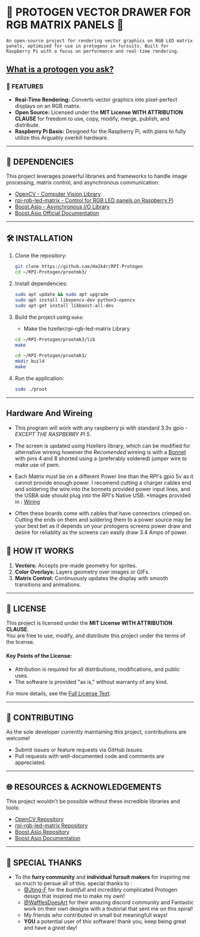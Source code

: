 # 🎨 **PROTOGEN VECTOR DRAWER FOR RGB MATRIX PANELS** 🚀  
`An open-source project for rendering vector graphics on RGB LED matrix panels, optimized for use in protogens in fursuits. Built for Raspberry Pi with a focus on performance and real-time rendering.`

[What is a protogen you ask?](https://knowyourmeme.com/memes/protogen)
---

### 📜 **FEATURES**
- **Real-Time Rendering:** Converts vector graphics into pixel-perfect displays on an RGB matrix.  
- **Open Source:** Licensed under the **MIT License WITH ATTRIBUTION CLAUSE** for freedom to use, copy, modify, merge, publish, and distribute.  
- **Raspberry Pi Basis:** Designed for the Raspberry Pi, with plans to fully utilize this Arguably overkill hardware.

---

## 🔧 **DEPENDENCIES**
This project leverages powerful libraries and frameworks to handle image processing, matrix control, and asynchronous communication:

- [OpenCV - Computer Vision Library](https://github.com/opencv/opencv)  
- [rpi-rgb-led-matrix - Control for RGB LED panels on Raspberry Pi](https://github.com/hzeller/rpi-rgb-led-matrix)  
- [Boost.Asio - Asynchronous I/O Library](https://github.com/boostorg/asio)  
- [Boost.Asio Official Documentation](https://www.boost.org/doc/libs/1_86_0/doc/html/boost_asio.html)

---

## 🛠️ **INSTALLATION**

1. Clone the repository:  
   ```bash
   git clone https://github.com/Ha2k4r/RPI-Protogen
   cd ~/RPI-Protogen/prootmk3/
   ```

2. Install dependencies:  
   ```bash
   sudo apt update && sudo apt upgrade
   sudo apt install libopencv-dev python3-opencv  
   sudo apt-get install libboost-all-dev
   ```

3. Build the project using `make`:  
   - Make the hzeller/rpi-rgb-led-matrix Library
   ```bash
   cd ~/RPI-Protogen/prootmk3/lib
   make 
   ```
   ```bash
   cd ~/RPI-Protogen/prootmk3/
   mkdir build
   make
   ```

5. Run the application:  
   ```bash
   sudo ./proot
   ```
---

## Hardware And Wireing 
- This program will work with any raspberry pi with standard 3.3v gpio - *EXCEPT THE RASPBERRY PI 5*.

- The screen is updated using Hzellers library, which can be modified for alternative wireing however the *Recomended* wireing is with a [Bonnet](https://www.adafruit.com/product/3211) with pins 4 and 8 shorted using a (preferably soldered) jumper wire to make use of pwm.

- Each Matrix must be on a different Power line than the *RPI*'s gpio 5v as it cannot provide enough power. I recomend cutting a charger cables end and soldering the wire into the bonnets provided power input lines, and the USBA side should plug into the *RPI*'s Native USB. *Images provided in : [Wiring](https://github.com/Ha2k4r/RPI-Protogen/tree/main/Wiring)
- Often these boards come with cables that have connectors crimped on. Cutting the ends on them and soldering them to a power source may be your best bet as it depends on your protogens screens power draw and desire for reliablity as the screens can easily draw 3.4 Amps of power. 

## 🧬 **HOW IT WORKS**
1. **Vectors:** Accepts pre-made geometry for sprites.  
2. **Color Overlays:** Layers geometry over images or GIFs.  
3. **Matrix Control:** Continuously updates the display with smooth transitions and animations.

---

## 🛑 **LICENSE**  
This project is licensed under the **MIT License WITH ATTRIBUTION CLAUSE**.  
You are free to use, modify, and distribute this project under the terms of the license.

#### **Key Points of the License:**
- Attribution is required for all distributions, modifications, and public uses.
- The software is provided "as is," without warranty of any kind.

For more details, see the [Full License Text](https://opensource.org/licenses/MIT).

---

## 🤝 **CONTRIBUTING**  
As the sole developer currently maintaining this project, contributions are welcome!  
- Submit issues or feature requests via GitHub Issues.  
- Pull requests with well-documented code and comments are appreciated.

---

## 🌐 **RESOURCES & ACKNOWLEDGEMENTS**  
This project wouldn't be possible without these incredible libraries and tools:  
- [OpenCV Repository](https://github.com/opencv/opencv)  
- [rpi-rgb-led-matrix Repository](https://github.com/hzeller/rpi-rgb-led-matrix)  
- [Boost.Asio Repository](https://github.com/boostorg/asio)  
- [Boost.Asio Documentation](https://www.boost.org/doc/libs/1_86_0/doc/html/boost_asio.html)

---

## 🎩 **SPECIAL THANKS**  
- To the **furry community** and **individual fursuit makers** for inspiring me so much to persue all of this.
  special thanks to :
  * [@Jting-F](https://www.youtube.com/@jting-f3237) for the *buetifull* and incredibly complicated Protogen design that inspired me to make my own!
  * [@WafflesDoesArt](https://linktr.ee/wafflesdoesart) for their amazing discord community and Fantastic work on their own designs with a toutorial that sent me on this spiral!
  * My friends who contributed in small but meaningfull ways!
  * **YOU** a potential user of *this* software! thank you, keep being great and have a *great* day!
  
